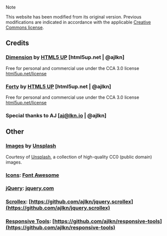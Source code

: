 > [!NOTE]
> This website has been modified from its original version. Previous modifications are indicated in accordance with the applicable [Creative Commons license](https://creativecommons.org/licenses/by/3.0/).

## Credits

### <ins>Dimension</ins> by [HTML5 UP](https://html5up.net) [html5up.net | @ajlkn] 
Free for personal and commercial use under the CCA 3.0 license [html5up.net/license](https://html5up.net/license)

### <ins>Forty</ins> by [HTML5 UP](https://html5up.net) [html5up.net | @ajlkn]
Free for personal and commercial use under the CCA 3.0 license [html5up.net/license](https://html5up.net/license)

### Special thanks to AJ [aj@lkn.io | @ajlkn]

## Other

### <ins>Images</ins> by [Unsplash](https://unsplash.com)
Courtesy of [Unsplash](https://unsplash.com), a collection of high-quality CC0 (public domain) images.

### <ins>Icons</ins>: [Font Awesome](https://fontawesome.io)

### <ins>jQuery</ins>: [jquery.com](https://jquery.com)

### <ins>Scrollex</ins>: [https://github.com/ajlkn/jquery.scrollex](https://github.com/ajlkn/jquery.scrollex)

### <ins>Responsive Tools</ins>: [https://github.com/ajlkn/responsive-tools](https://github.com/ajlkn/responsive-tools)
